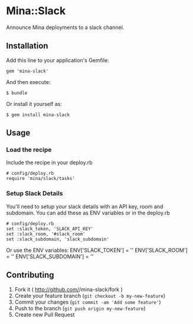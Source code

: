 # Mina::Slack

Announce Mina deployments to a slack channel.

## Installation

Add this line to your application's Gemfile:

    gem 'mina-slack'

And then execute:

    $ bundle

Or install it yourself as:

    $ gem install mina-slack

## Usage

### Load the recipe
Include the recipe in your deploy.rb

    # config/deploy.rb
    require 'mina/slack/tasks'

### Setup Slack Details
You'll need to setup your slack details with an API key, room and subdomain. You can add these as ENV variables or in the deploy.rb

    # config/deploy.rb
    set :slack_token, 'SLACK_API_KEY'
    set :slack_room, '#slack_room'
    set :slack_subdomain, 'slack_subdomain'

Or use the ENV variables:
    ENV['SLACK_TOKEN'] = '' 
    ENV['SLACK_ROOM'] = ''
    ENV['SLACK_SUBDOMAIN'] = ''


## Contributing

1. Fork it ( http://github.com/<my-github-username>/mina-slack/fork )
2. Create your feature branch (`git checkout -b my-new-feature`)
3. Commit your changes (`git commit -am 'Add some feature'`)
4. Push to the branch (`git push origin my-new-feature`)
5. Create new Pull Request
